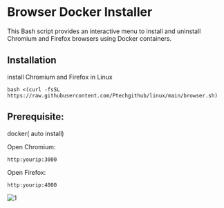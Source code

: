 # Browser Docker Installer

This Bash script provides an interactive menu to install and uninstall Chromium and Firefox browsers using Docker containers.

## Installation

install Chromium and Firefox in Linux

```
bash <(curl -fsSL https://raw.githubusercontent.com/Ptechgithub/linux/main/browser.sh)
```
## Prerequisite: 
docker( auto install)

Open Chromium:

``
http:yourip:3000
``

Open Firefox:

``
http:yourip:4000
``

![1](https://raw.githubusercontent.com/Ptechgithub/linux/main/media/1.jpg)
